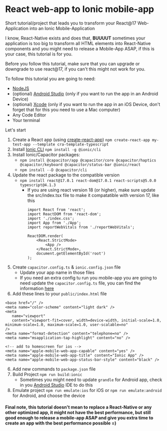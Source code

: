 # React web-app to Ionic mobile-app

Short tutorial/project that leads you to transform your React@17 Web-Application into an Ionic Mobile-Application

I know, React-Native exists and does that, **BUUUUT** sometimes your application is too big to transform all HTML elements into React-Native components and you might need to release a Mobile-App ASAP, if this is your case, this tutorial is for you.

Before you follow this tutorial, make sure that you can upgrade or downgrade to use react@17, if you can't this might not work for you.

To follow this tutorial you are going to need:
- [NodeJS](https://nodejs.org/en/download/)
- (optional) [Android Studio](https://developer.android.com/studio) (only if you want to run the app in an Android Device)
- (optional) [Xcode](https://developer.apple.com/xcode/) (only if you want to run the app in an iOS Device, don't forget that for this you need to use a Mac computer)
- Any Code Editor
- Your terminal

Let's start

1. Create a React app (using [create-react-app](https://create-react-app.dev/docs/getting-started)) `npm create-react-app my-test-app --template cra-template-typescript`
2. Install [Ionic CLI](https://ionicframework.com/docs/intro/cli) `npm install -g @ionic/cli`
3. Install Ionic/Capacitor packages:
    - `npm install @capacitor/app @capacitor/core @capacitor/haptics @capacitor/keyboard @capacitor/status-bar @ionic/react`
    - `npm install --D @capacitor/cli`
4. Update the react package to the compatible version
    - `npm install react@17.0.1 react-dom@17.0.1 react-scripts@5.0.0 typescript@4.1.3`
      - If you are using react version 18 (or higher), make sure update the src/index.tsx file to make it compatatible with version 17, like this
        ```
        import React from 'react';
        import ReactDOM from 'react-dom';
        import './index.css';
        import App from './App';
        import reportWebVitals from './reportWebVitals';

        ReactDOM.render(
            <React.StrictMode>
                <App />
            </React.StrictMode>,
            document.getElementById('root')
        );
        ```
5. Create `capacitor.config.ts` & `ionic.config.json` file
    - Update your app name in those files
    - If you need an extra config tu run you mobile-app you are going to need update the `capacitor.config.ts` file, you can find the information [here](https://capacitorjs.com/docs/config)
6. Add these lines to your `public/index.html` file
 ```
<base href="/" />
<meta name="color-scheme" content="light dark" />
<meta
    name="viewport"
    content="viewport-fit=cover, width=device-width, initial-scale=1.0, minimum-scale=1.0, maximum-scale=1.0, user-scalable=no"
/>
<meta name="format-detection" content="telephone=no" />
<meta name="msapplication-tap-highlight" content="no" />

<!-- add to homescreen for ios -->
<meta name="apple-mobile-web-app-capable" content="yes" />
<meta name="apple-mobile-web-app-title" content="Ionic App" />
<meta name="apple-mobile-web-app-status-bar-style" content="black" />
 ```
6. Add new commands to `package.json` file
7. Build Project `npm run build:ionic`
    - Sometimes you might need to update `grandle` for Android app, check in you [Android Studio](https://developer.android.com/studio) IDE to do this
8. Emulate project `npm run emulate:ios` for iOS or `npm run emulate:android` for Android, and choose the device

#### Final note, this tutorial doesn't mean to replace a React-Native or any other optimized app, it might not have the best performance, but still good enough to release a mobile-app ASAP and give you extra time to create an app with the best performance possible =) 
